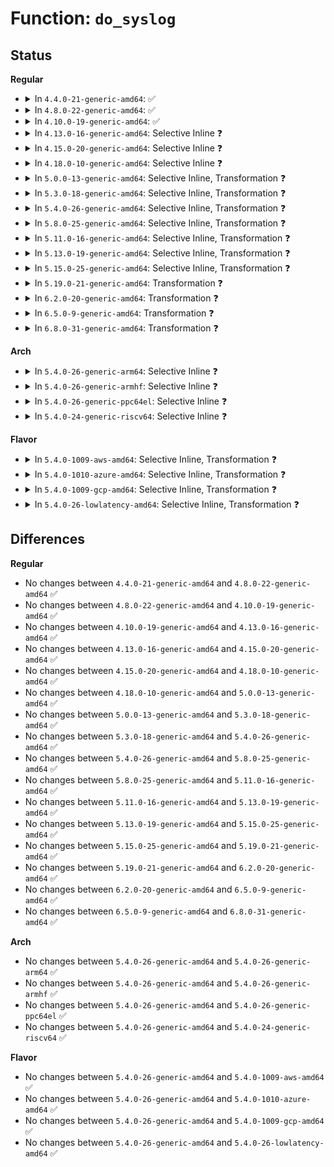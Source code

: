 # Function: <code>do_syslog</code>

## Status
<b>Regular</b>
<ul>
<li>
<details>
<summary>In <code>4.4.0-21-generic-amd64</code>: ✅</summary>

```c
int do_syslog(int type, char * buf, int len, int source)
```

```json
{
  "name": "do_syslog",
  "collision_type": "Unique Global",
  "inline_type": "No",
  "funcs": [
    {
      "addr": 18446744071579735200,
      "name": "do_syslog",
      "external": true,
      "loc": "kernel/printk/printk.c:1297",
      "file": "kernel/printk/printk.c",
      "inline": "seen, unknown",
      "caller_inline": [],
      "caller_func": [
        "kernel/printk/printk.c:SyS_syslog",
        "fs/proc/kmsg.c:kmsg_release",
        "fs/proc/kmsg.c:kmsg_open",
        "fs/proc/kmsg.c:kmsg_poll",
        "fs/proc/kmsg.c:kmsg_read",
        "fs/proc/kmsg.c:kmsg_read"
      ]
    }
  ],
  "symbols": [
    {
      "addr": 18446744071579735200,
      "name": "do_syslog",
      "section": ".text",
      "bind": "STB_GLOBAL",
      "size": 1324
    }
  ]
}
```
</details>
</li>
<li>
<details>
<summary>In <code>4.8.0-22-generic-amd64</code>: ✅</summary>

```c
int do_syslog(int type, char * buf, int len, int source)
```

```json
{
  "name": "do_syslog",
  "collision_type": "Unique Global",
  "inline_type": "No",
  "funcs": [
    {
      "addr": 18446744071579756096,
      "name": "do_syslog",
      "external": true,
      "loc": "kernel/printk/printk.c:1428",
      "file": "kernel/printk/printk.c",
      "inline": "seen, unknown",
      "caller_inline": [],
      "caller_func": [
        "kernel/printk/printk.c:SyS_syslog",
        "fs/proc/kmsg.c:kmsg_poll",
        "fs/proc/kmsg.c:kmsg_read",
        "fs/proc/kmsg.c:kmsg_read",
        "fs/proc/kmsg.c:kmsg_release",
        "fs/proc/kmsg.c:kmsg_open"
      ]
    }
  ],
  "symbols": [
    {
      "addr": 18446744071579756096,
      "name": "do_syslog",
      "section": ".text",
      "bind": "STB_GLOBAL",
      "size": 1355
    }
  ]
}
```
</details>
</li>
<li>
<details>
<summary>In <code>4.10.0-19-generic-amd64</code>: ✅</summary>

```c
int do_syslog(int type, char * buf, int len, int source)
```

```json
{
  "name": "do_syslog",
  "collision_type": "Unique Global",
  "inline_type": "No",
  "funcs": [
    {
      "addr": 18446744071579782160,
      "name": "do_syslog",
      "external": true,
      "loc": "kernel/printk/printk.c:1380",
      "file": "kernel/printk/printk.c",
      "inline": "seen, unknown",
      "caller_inline": [],
      "caller_func": [
        "kernel/printk/printk.c:SyS_syslog",
        "fs/proc/kmsg.c:kmsg_poll",
        "fs/proc/kmsg.c:kmsg_read",
        "fs/proc/kmsg.c:kmsg_read",
        "fs/proc/kmsg.c:kmsg_release",
        "fs/proc/kmsg.c:kmsg_open"
      ]
    }
  ],
  "symbols": [
    {
      "addr": 18446744071579782160,
      "name": "do_syslog",
      "section": ".text",
      "bind": "STB_GLOBAL",
      "size": 1247
    }
  ]
}
```
</details>
</li>
<li>
<details>
<summary>In <code>4.13.0-16-generic-amd64</code>: Selective Inline ❓</summary>

```c
int do_syslog(int type, char * buf, int len, int source)
```

```json
{
  "name": "do_syslog",
  "collision_type": "Unique Global",
  "inline_type": "Selective",
  "funcs": [
    {
      "addr": 18446744071579778768,
      "name": "do_syslog",
      "external": true,
      "loc": "kernel/printk/printk.c:1430",
      "file": "kernel/printk/printk.c",
      "inline": "not declared, inlined",
      "caller_inline": [],
      "caller_func": [
        "kernel/printk/printk.c:SyS_syslog",
        "fs/proc/kmsg.c:kmsg_poll",
        "fs/proc/kmsg.c:kmsg_read",
        "fs/proc/kmsg.c:kmsg_read",
        "fs/proc/kmsg.c:kmsg_release",
        "fs/proc/kmsg.c:kmsg_open"
      ]
    }
  ],
  "symbols": [
    {
      "addr": 18446744071579778768,
      "name": "do_syslog",
      "section": ".text",
      "bind": "STB_GLOBAL",
      "size": 1288
    }
  ]
}
```
</details>
</li>
<li>
<details>
<summary>In <code>4.15.0-20-generic-amd64</code>: Selective Inline ❓</summary>

```c
int do_syslog(int type, char * buf, int len, int source)
```

```json
{
  "name": "do_syslog",
  "collision_type": "Unique Global",
  "inline_type": "Selective",
  "funcs": [
    {
      "addr": 18446744071579812208,
      "name": "do_syslog",
      "external": true,
      "loc": "kernel/printk/printk.c:1429",
      "file": "kernel/printk/printk.c",
      "inline": "not declared, inlined",
      "caller_inline": [],
      "caller_func": [
        "kernel/printk/printk.c:SyS_syslog",
        "fs/proc/kmsg.c:kmsg_poll",
        "fs/proc/kmsg.c:kmsg_read",
        "fs/proc/kmsg.c:kmsg_read",
        "fs/proc/kmsg.c:kmsg_release",
        "fs/proc/kmsg.c:kmsg_open"
      ]
    }
  ],
  "symbols": [
    {
      "addr": 18446744071579812208,
      "name": "do_syslog",
      "section": ".text",
      "bind": "STB_GLOBAL",
      "size": 1293
    }
  ]
}
```
</details>
</li>
<li>
<details>
<summary>In <code>4.18.0-10-generic-amd64</code>: Selective Inline ❓</summary>

```c
int do_syslog(int type, char * buf, int len, int source)
```

```json
{
  "name": "do_syslog",
  "collision_type": "Unique Global",
  "inline_type": "Selective",
  "funcs": [
    {
      "addr": 18446744071579843920,
      "name": "do_syslog",
      "external": true,
      "loc": "kernel/printk/printk.c:1433",
      "file": "kernel/printk/printk.c",
      "inline": "not declared, inlined",
      "caller_inline": [],
      "caller_func": [
        "kernel/printk/printk.c:__ia32_sys_syslog",
        "kernel/printk/printk.c:__x64_sys_syslog",
        "fs/proc/kmsg.c:kmsg_poll",
        "fs/proc/kmsg.c:kmsg_read",
        "fs/proc/kmsg.c:kmsg_read",
        "fs/proc/kmsg.c:kmsg_release",
        "fs/proc/kmsg.c:kmsg_open"
      ]
    }
  ],
  "symbols": [
    {
      "addr": 18446744071579843920,
      "name": "do_syslog",
      "section": ".text",
      "bind": "STB_GLOBAL",
      "size": 1279
    }
  ]
}
```
</details>
</li>
<li>
<details>
<summary>In <code>5.0.0-13-generic-amd64</code>: Selective Inline, Transformation ❓</summary>

```c
int do_syslog(int type, char * buf, int len, int source)
```

```json
{
  "name": "do_syslog",
  "collision_type": "Unique Global",
  "inline_type": "Selective",
  "funcs": [
    {
      "addr": 18446744071579889344,
      "name": "do_syslog",
      "external": true,
      "loc": "kernel/printk/printk.c:1449",
      "file": "kernel/printk/printk.c",
      "inline": "not declared, inlined",
      "caller_inline": [],
      "caller_func": [
        "kernel/printk/printk.c:__ia32_sys_syslog",
        "kernel/printk/printk.c:__x64_sys_syslog",
        "fs/proc/kmsg.c:kmsg_poll",
        "fs/proc/kmsg.c:kmsg_read",
        "fs/proc/kmsg.c:kmsg_read",
        "fs/proc/kmsg.c:kmsg_release",
        "fs/proc/kmsg.c:kmsg_open"
      ]
    }
  ],
  "symbols": [
    {
      "addr": 18446744071579889344,
      "name": "do_syslog.part.22",
      "section": ".text",
      "bind": "STB_LOCAL",
      "size": 2194
    },
    {
      "addr": 18446744071579892160,
      "name": "do_syslog",
      "section": ".text",
      "bind": "STB_GLOBAL",
      "size": 63
    }
  ]
}
```
</details>
</li>
<li>
<details>
<summary>In <code>5.3.0-18-generic-amd64</code>: Selective Inline, Transformation ❓</summary>

```c
int do_syslog(int type, char * buf, int len, int source)
```

```json
{
  "name": "do_syslog",
  "collision_type": "Unique Global",
  "inline_type": "Selective",
  "funcs": [
    {
      "addr": 18446744071579923840,
      "name": "do_syslog",
      "external": true,
      "loc": "kernel/printk/printk.c:1493",
      "file": "kernel/printk/printk.c",
      "inline": "not declared, inlined",
      "caller_inline": [],
      "caller_func": [
        "kernel/printk/printk.c:__ia32_sys_syslog",
        "kernel/printk/printk.c:__x64_sys_syslog",
        "fs/proc/kmsg.c:kmsg_poll",
        "fs/proc/kmsg.c:kmsg_read",
        "fs/proc/kmsg.c:kmsg_read",
        "fs/proc/kmsg.c:kmsg_release",
        "fs/proc/kmsg.c:kmsg_open"
      ]
    }
  ],
  "symbols": [
    {
      "addr": 18446744071579923840,
      "name": "do_syslog.part.0",
      "section": ".text",
      "bind": "STB_LOCAL",
      "size": 2331
    },
    {
      "addr": 18446744071579926784,
      "name": "do_syslog",
      "section": ".text",
      "bind": "STB_GLOBAL",
      "size": 67
    }
  ]
}
```
</details>
</li>
<li>
<details>
<summary>In <code>5.4.0-26-generic-amd64</code>: Selective Inline, Transformation ❓</summary>

```c
int do_syslog(int type, char * buf, int len, int source)
```

```json
{
  "name": "do_syslog",
  "collision_type": "Unique Global",
  "inline_type": "Selective",
  "funcs": [
    {
      "addr": 18446744071579973952,
      "name": "do_syslog",
      "external": true,
      "loc": "kernel/printk/printk.c:1503",
      "file": "kernel/printk/printk.c",
      "inline": "not declared, inlined",
      "caller_inline": [],
      "caller_func": [
        "kernel/printk/printk.c:__ia32_sys_syslog",
        "kernel/printk/printk.c:__x64_sys_syslog",
        "fs/proc/kmsg.c:kmsg_poll",
        "fs/proc/kmsg.c:kmsg_read",
        "fs/proc/kmsg.c:kmsg_read",
        "fs/proc/kmsg.c:kmsg_release",
        "fs/proc/kmsg.c:kmsg_open"
      ]
    }
  ],
  "symbols": [
    {
      "addr": 18446744071579973952,
      "name": "do_syslog.part.0",
      "section": ".text",
      "bind": "STB_LOCAL",
      "size": 2365
    },
    {
      "addr": 18446744071579976928,
      "name": "do_syslog",
      "section": ".text",
      "bind": "STB_GLOBAL",
      "size": 67
    }
  ]
}
```
</details>
</li>
<li>
<details>
<summary>In <code>5.8.0-25-generic-amd64</code>: Selective Inline, Transformation ❓</summary>

```c
int do_syslog(int type, char * buf, int len, int source)
```

```json
{
  "name": "do_syslog",
  "collision_type": "Unique Global",
  "inline_type": "Selective",
  "funcs": [
    {
      "addr": 18446744071580023212,
      "name": "do_syslog",
      "external": true,
      "loc": "kernel/printk/printk.c:1531",
      "file": "kernel/printk/printk.c",
      "inline": "not declared, inlined",
      "caller_inline": [
        "kernel/printk/printk.c:__ia32_sys_syslog",
        "kernel/printk/printk.c:__x64_sys_syslog"
      ],
      "caller_func": [
        "kernel/printk/printk.c:__ia32_sys_syslog",
        "kernel/printk/printk.c:__x64_sys_syslog",
        "fs/proc/kmsg.c:kmsg_poll",
        "fs/proc/kmsg.c:kmsg_read",
        "fs/proc/kmsg.c:kmsg_read",
        "fs/proc/kmsg.c:kmsg_release",
        "fs/proc/kmsg.c:kmsg_open"
      ]
    }
  ],
  "symbols": [
    {
      "addr": 18446744071580022080,
      "name": "do_syslog.part.0",
      "section": ".text",
      "bind": "STB_LOCAL",
      "size": 1036
    },
    {
      "addr": 18446744071580024720,
      "name": "do_syslog",
      "section": ".text",
      "bind": "STB_GLOBAL",
      "size": 67
    }
  ]
}
```
</details>
</li>
<li>
<details>
<summary>In <code>5.11.0-16-generic-amd64</code>: Selective Inline, Transformation ❓</summary>

```c
int do_syslog(int type, char * buf, int len, int source)
```

```json
{
  "name": "do_syslog",
  "collision_type": "Unique Global",
  "inline_type": "Selective",
  "funcs": [
    {
      "addr": 18446744071580002044,
      "name": "do_syslog",
      "external": true,
      "loc": "kernel/printk/printk.c:1561",
      "file": "kernel/printk/printk.c",
      "inline": "not declared, inlined",
      "caller_inline": [
        "kernel/printk/printk.c:__ia32_sys_syslog",
        "kernel/printk/printk.c:__x64_sys_syslog"
      ],
      "caller_func": [
        "kernel/printk/printk.c:__ia32_sys_syslog",
        "kernel/printk/printk.c:__x64_sys_syslog",
        "fs/proc/kmsg.c:kmsg_poll",
        "fs/proc/kmsg.c:kmsg_read",
        "fs/proc/kmsg.c:kmsg_read",
        "fs/proc/kmsg.c:kmsg_release",
        "fs/proc/kmsg.c:kmsg_open"
      ]
    }
  ],
  "symbols": [
    {
      "addr": 18446744071580000848,
      "name": "do_syslog.part.0",
      "section": ".text",
      "bind": "STB_LOCAL",
      "size": 1104
    },
    {
      "addr": 18446744071580003488,
      "name": "do_syslog",
      "section": ".text",
      "bind": "STB_GLOBAL",
      "size": 67
    }
  ]
}
```
</details>
</li>
<li>
<details>
<summary>In <code>5.13.0-19-generic-amd64</code>: Selective Inline, Transformation ❓</summary>

```c
int do_syslog(int type, char * buf, int len, int source)
```

```json
{
  "name": "do_syslog",
  "collision_type": "Unique Global",
  "inline_type": "Selective",
  "funcs": [
    {
      "addr": 18446744071580003436,
      "name": "do_syslog",
      "external": true,
      "loc": "kernel/printk/printk.c:1633",
      "file": "kernel/printk/printk.c",
      "inline": "not declared, inlined",
      "caller_inline": [
        "kernel/printk/printk.c:__ia32_sys_syslog",
        "kernel/printk/printk.c:__x64_sys_syslog"
      ],
      "caller_func": [
        "kernel/printk/printk.c:__ia32_sys_syslog",
        "kernel/printk/printk.c:__x64_sys_syslog",
        "fs/proc/kmsg.c:kmsg_poll",
        "fs/proc/kmsg.c:kmsg_read",
        "fs/proc/kmsg.c:kmsg_read",
        "fs/proc/kmsg.c:kmsg_release",
        "fs/proc/kmsg.c:kmsg_open"
      ]
    }
  ],
  "symbols": [
    {
      "addr": 18446744071580002192,
      "name": "do_syslog.part.0",
      "section": ".text",
      "bind": "STB_LOCAL",
      "size": 1148
    },
    {
      "addr": 18446744071580004928,
      "name": "do_syslog",
      "section": ".text",
      "bind": "STB_GLOBAL",
      "size": 67
    }
  ]
}
```
</details>
</li>
<li>
<details>
<summary>In <code>5.15.0-25-generic-amd64</code>: Selective Inline, Transformation ❓</summary>

```c
int do_syslog(int type, char * buf, int len, int source)
```

```json
{
  "name": "do_syslog",
  "collision_type": "Unique Global",
  "inline_type": "Selective",
  "funcs": [
    {
      "addr": 18446744071580131948,
      "name": "do_syslog",
      "external": true,
      "loc": "kernel/printk/printk.c:1632",
      "file": "kernel/printk/printk.c",
      "inline": "not declared, inlined",
      "caller_inline": [
        "kernel/printk/printk.c:__ia32_sys_syslog",
        "kernel/printk/printk.c:__x64_sys_syslog"
      ],
      "caller_func": [
        "kernel/printk/printk.c:__ia32_sys_syslog",
        "kernel/printk/printk.c:__x64_sys_syslog",
        "fs/proc/kmsg.c:kmsg_poll",
        "fs/proc/kmsg.c:kmsg_read",
        "fs/proc/kmsg.c:kmsg_read",
        "fs/proc/kmsg.c:kmsg_release",
        "fs/proc/kmsg.c:kmsg_open"
      ]
    }
  ],
  "symbols": [
    {
      "addr": 18446744071580130944,
      "name": "do_syslog.part.0",
      "section": ".text",
      "bind": "STB_LOCAL",
      "size": 897
    },
    {
      "addr": 18446744071592133079,
      "name": "do_syslog.part.0.cold",
      "section": ".text",
      "bind": "STB_LOCAL",
      "size": 63
    },
    {
      "addr": 18446744071580136528,
      "name": "do_syslog",
      "section": ".text",
      "bind": "STB_GLOBAL",
      "size": 67
    }
  ]
}
```
</details>
</li>
<li>
<details>
<summary>In <code>5.19.0-21-generic-amd64</code>: Transformation ❓</summary>

```c
int do_syslog(int type, char * buf, int len, int source)
```

```json
{
  "name": "do_syslog",
  "collision_type": "Unique Global",
  "inline_type": "No",
  "funcs": [
    {
      "addr": 0,
      "name": "do_syslog",
      "external": true,
      "loc": "kernel/printk/printk.c:1659",
      "file": "kernel/printk/printk.c",
      "inline": "seen, unknown",
      "caller_inline": [],
      "caller_func": [
        "kernel/printk/printk.c:__ia32_sys_syslog",
        "kernel/printk/printk.c:__x64_sys_syslog",
        "fs/proc/kmsg.c:kmsg_poll",
        "fs/proc/kmsg.c:kmsg_read",
        "fs/proc/kmsg.c:kmsg_read",
        "fs/proc/kmsg.c:kmsg_release",
        "fs/proc/kmsg.c:kmsg_open"
      ]
    }
  ],
  "symbols": [
    {
      "addr": 18446744071593904433,
      "name": "do_syslog.cold",
      "section": ".text",
      "bind": "STB_LOCAL",
      "size": 77
    },
    {
      "addr": 18446744071580279008,
      "name": "do_syslog",
      "section": ".text",
      "bind": "STB_GLOBAL",
      "size": 984
    }
  ]
}
```
</details>
</li>
<li>
<details>
<summary>In <code>6.2.0-20-generic-amd64</code>: Transformation ❓</summary>

```c
int do_syslog(int type, char * buf, int len, int source)
```

```json
{
  "name": "do_syslog",
  "collision_type": "Unique Global",
  "inline_type": "No",
  "funcs": [
    {
      "addr": 0,
      "name": "do_syslog",
      "external": true,
      "loc": "kernel/printk/printk.c:1740",
      "file": "kernel/printk/printk.c",
      "inline": "seen, unknown",
      "caller_inline": [],
      "caller_func": [
        "kernel/printk/printk.c:__ia32_sys_syslog",
        "kernel/printk/printk.c:__x64_sys_syslog",
        "fs/proc/kmsg.c:kmsg_poll",
        "fs/proc/kmsg.c:kmsg_read",
        "fs/proc/kmsg.c:kmsg_read",
        "fs/proc/kmsg.c:kmsg_release",
        "fs/proc/kmsg.c:kmsg_open"
      ]
    }
  ],
  "symbols": [
    {
      "addr": 18446744071595985593,
      "name": "do_syslog.cold",
      "section": ".text",
      "bind": "STB_LOCAL",
      "size": 77
    },
    {
      "addr": 18446744071580487632,
      "name": "do_syslog",
      "section": ".text",
      "bind": "STB_GLOBAL",
      "size": 984
    }
  ]
}
```
</details>
</li>
<li>
<details>
<summary>In <code>6.5.0-9-generic-amd64</code>: Transformation ❓</summary>

```c
int do_syslog(int type, char * buf, int len, int source)
```

```json
{
  "name": "do_syslog",
  "collision_type": "Unique Global",
  "inline_type": "No",
  "funcs": [
    {
      "addr": 0,
      "name": "do_syslog",
      "external": true,
      "loc": "kernel/printk/printk.c:1709",
      "file": "kernel/printk/printk.c",
      "inline": "seen, unknown",
      "caller_inline": [],
      "caller_func": [
        "kernel/printk/printk.c:__ia32_sys_syslog",
        "kernel/printk/printk.c:__x64_sys_syslog",
        "fs/proc/kmsg.c:kmsg_poll",
        "fs/proc/kmsg.c:kmsg_read",
        "fs/proc/kmsg.c:kmsg_read",
        "fs/proc/kmsg.c:kmsg_release",
        "fs/proc/kmsg.c:kmsg_open"
      ]
    }
  ],
  "symbols": [
    {
      "addr": 18446744071596503903,
      "name": "do_syslog.cold",
      "section": ".text",
      "bind": "STB_LOCAL",
      "size": 63
    },
    {
      "addr": 18446744071580559584,
      "name": "do_syslog",
      "section": ".text",
      "bind": "STB_GLOBAL",
      "size": 968
    }
  ]
}
```
</details>
</li>
<li>
<details>
<summary>In <code>6.8.0-31-generic-amd64</code>: Transformation ❓</summary>

```c
int do_syslog(int type, char * buf, int len, int source)
```

```json
{
  "name": "do_syslog",
  "collision_type": "Unique Global",
  "inline_type": "No",
  "funcs": [
    {
      "addr": 0,
      "name": "do_syslog",
      "external": true,
      "loc": "kernel/printk/printk.c:1705",
      "file": "kernel/printk/printk.c",
      "inline": "seen, unknown",
      "caller_inline": [],
      "caller_func": [
        "kernel/printk/printk.c:__ia32_sys_syslog",
        "kernel/printk/printk.c:__x64_sys_syslog",
        "fs/proc/kmsg.c:kmsg_poll",
        "fs/proc/kmsg.c:kmsg_read",
        "fs/proc/kmsg.c:kmsg_read",
        "fs/proc/kmsg.c:kmsg_release",
        "fs/proc/kmsg.c:kmsg_open"
      ]
    }
  ],
  "symbols": [
    {
      "addr": 18446744071597401328,
      "name": "do_syslog.cold",
      "section": ".text",
      "bind": "STB_LOCAL",
      "size": 63
    },
    {
      "addr": 18446744071580616608,
      "name": "do_syslog",
      "section": ".text",
      "bind": "STB_GLOBAL",
      "size": 968
    }
  ]
}
```
</details>
</li>
</ul>
<b>Arch</b>
<ul>
<li>
<details>
<summary>In <code>5.4.0-26-generic-arm64</code>: Selective Inline ❓</summary>

```c
int do_syslog(int type, char * buf, int len, int source)
```

```json
{
  "name": "do_syslog",
  "collision_type": "Unique Global",
  "inline_type": "Selective",
  "funcs": [
    {
      "addr": 18446603336491159544,
      "name": "do_syslog",
      "external": true,
      "loc": "kernel/printk/printk.c:1503",
      "file": "kernel/printk/printk.c",
      "inline": "not declared, inlined",
      "caller_inline": [],
      "caller_func": [
        "kernel/printk/printk.c:__arm64_sys_syslog",
        "fs/proc/kmsg.c:kmsg_poll",
        "fs/proc/kmsg.c:kmsg_read",
        "fs/proc/kmsg.c:kmsg_read",
        "fs/proc/kmsg.c:kmsg_release",
        "fs/proc/kmsg.c:kmsg_open"
      ]
    }
  ],
  "symbols": [
    {
      "addr": 18446603336491159544,
      "name": "do_syslog",
      "section": ".text",
      "bind": "STB_GLOBAL",
      "size": 1248
    }
  ]
}
```
</details>
</li>
<li>
<details>
<summary>In <code>5.4.0-26-generic-armhf</code>: Selective Inline ❓</summary>

```c
int do_syslog(int type, char * buf, int len, int source)
```

```json
{
  "name": "do_syslog",
  "collision_type": "Unique Global",
  "inline_type": "Selective",
  "funcs": [
    {
      "addr": 3225186732,
      "name": "do_syslog",
      "external": true,
      "loc": "kernel/printk/printk.c:1503",
      "file": "kernel/printk/printk.c",
      "inline": "not declared, inlined",
      "caller_inline": [],
      "caller_func": [
        "kernel/printk/printk.c:__se_sys_syslog",
        "fs/proc/kmsg.c:kmsg_poll",
        "fs/proc/kmsg.c:kmsg_read",
        "fs/proc/kmsg.c:kmsg_read",
        "fs/proc/kmsg.c:kmsg_release",
        "fs/proc/kmsg.c:kmsg_open"
      ]
    }
  ],
  "symbols": [
    {
      "addr": 3225186732,
      "name": "do_syslog",
      "section": ".text",
      "bind": "STB_GLOBAL",
      "size": 1572
    }
  ]
}
```
</details>
</li>
<li>
<details>
<summary>In <code>5.4.0-26-generic-ppc64el</code>: Selective Inline ❓</summary>

```c
int do_syslog(int type, char * buf, int len, int source)
```

```json
{
  "name": "do_syslog",
  "collision_type": "Unique Global",
  "inline_type": "Selective",
  "funcs": [
    {
      "addr": 13835058055284056144,
      "name": "do_syslog",
      "external": true,
      "loc": "kernel/printk/printk.c:1503",
      "file": "kernel/printk/printk.c",
      "inline": "not declared, inlined",
      "caller_inline": [],
      "caller_func": [
        "kernel/printk/printk.c:__se_sys_syslog",
        "fs/proc/kmsg.c:kmsg_poll",
        "fs/proc/kmsg.c:kmsg_read",
        "fs/proc/kmsg.c:kmsg_read",
        "fs/proc/kmsg.c:kmsg_release",
        "fs/proc/kmsg.c:kmsg_open"
      ]
    }
  ],
  "symbols": [
    {
      "addr": 13835058055284056144,
      "name": "do_syslog",
      "section": ".text",
      "bind": "STB_GLOBAL",
      "size": 3048
    }
  ]
}
```
</details>
</li>
<li>
<details>
<summary>In <code>5.4.0-24-generic-riscv64</code>: Selective Inline ❓</summary>

```c
int do_syslog(int type, char * buf, int len, int source)
```

```json
{
  "name": "do_syslog",
  "collision_type": "Unique Global",
  "inline_type": "Selective",
  "funcs": [
    {
      "addr": 18446743936271713372,
      "name": "do_syslog",
      "external": true,
      "loc": "kernel/printk/printk.c:1503",
      "file": "kernel/printk/printk.c",
      "inline": "not declared, inlined",
      "caller_inline": [],
      "caller_func": [
        "kernel/printk/printk.c:__se_sys_syslog",
        "fs/proc/kmsg.c:kmsg_poll",
        "fs/proc/kmsg.c:kmsg_read",
        "fs/proc/kmsg.c:kmsg_read",
        "fs/proc/kmsg.c:kmsg_release",
        "fs/proc/kmsg.c:kmsg_open"
      ]
    }
  ],
  "symbols": [
    {
      "addr": 18446743936271713372,
      "name": "do_syslog",
      "section": ".text",
      "bind": "STB_GLOBAL",
      "size": 2262
    }
  ]
}
```
</details>
</li>
</ul>
<b>Flavor</b>
<ul>
<li>
<details>
<summary>In <code>5.4.0-1009-aws-amd64</code>: Selective Inline, Transformation ❓</summary>

```c
int do_syslog(int type, char * buf, int len, int source)
```

```json
{
  "name": "do_syslog",
  "collision_type": "Unique Global",
  "inline_type": "Selective",
  "funcs": [
    {
      "addr": 18446744071579942688,
      "name": "do_syslog",
      "external": true,
      "loc": "kernel/printk/printk.c:1503",
      "file": "kernel/printk/printk.c",
      "inline": "not declared, inlined",
      "caller_inline": [],
      "caller_func": [
        "kernel/printk/printk.c:__ia32_sys_syslog",
        "kernel/printk/printk.c:__x64_sys_syslog",
        "fs/proc/kmsg.c:kmsg_poll",
        "fs/proc/kmsg.c:kmsg_read",
        "fs/proc/kmsg.c:kmsg_read",
        "fs/proc/kmsg.c:kmsg_release",
        "fs/proc/kmsg.c:kmsg_open"
      ]
    }
  ],
  "symbols": [
    {
      "addr": 18446744071579942688,
      "name": "do_syslog.part.0",
      "section": ".text",
      "bind": "STB_LOCAL",
      "size": 2365
    },
    {
      "addr": 18446744071579945664,
      "name": "do_syslog",
      "section": ".text",
      "bind": "STB_GLOBAL",
      "size": 67
    }
  ]
}
```
</details>
</li>
<li>
<details>
<summary>In <code>5.4.0-1010-azure-amd64</code>: Selective Inline, Transformation ❓</summary>

```c
int do_syslog(int type, char * buf, int len, int source)
```

```json
{
  "name": "do_syslog",
  "collision_type": "Unique Global",
  "inline_type": "Selective",
  "funcs": [
    {
      "addr": 18446744071579880752,
      "name": "do_syslog",
      "external": true,
      "loc": "kernel/printk/printk.c:1503",
      "file": "kernel/printk/printk.c",
      "inline": "not declared, inlined",
      "caller_inline": [],
      "caller_func": [
        "kernel/printk/printk.c:__ia32_sys_syslog",
        "kernel/printk/printk.c:__x64_sys_syslog",
        "fs/proc/kmsg.c:kmsg_poll",
        "fs/proc/kmsg.c:kmsg_read",
        "fs/proc/kmsg.c:kmsg_read",
        "fs/proc/kmsg.c:kmsg_release",
        "fs/proc/kmsg.c:kmsg_open"
      ]
    }
  ],
  "symbols": [
    {
      "addr": 18446744071579880752,
      "name": "do_syslog.part.0",
      "section": ".text",
      "bind": "STB_LOCAL",
      "size": 2299
    },
    {
      "addr": 18446744071579883664,
      "name": "do_syslog",
      "section": ".text",
      "bind": "STB_GLOBAL",
      "size": 67
    }
  ]
}
```
</details>
</li>
<li>
<details>
<summary>In <code>5.4.0-1009-gcp-amd64</code>: Selective Inline, Transformation ❓</summary>

```c
int do_syslog(int type, char * buf, int len, int source)
```

```json
{
  "name": "do_syslog",
  "collision_type": "Unique Global",
  "inline_type": "Selective",
  "funcs": [
    {
      "addr": 18446744071579934224,
      "name": "do_syslog",
      "external": true,
      "loc": "kernel/printk/printk.c:1503",
      "file": "kernel/printk/printk.c",
      "inline": "not declared, inlined",
      "caller_inline": [],
      "caller_func": [
        "kernel/printk/printk.c:__ia32_sys_syslog",
        "kernel/printk/printk.c:__x64_sys_syslog",
        "fs/proc/kmsg.c:kmsg_poll",
        "fs/proc/kmsg.c:kmsg_read",
        "fs/proc/kmsg.c:kmsg_read",
        "fs/proc/kmsg.c:kmsg_release",
        "fs/proc/kmsg.c:kmsg_open"
      ]
    }
  ],
  "symbols": [
    {
      "addr": 18446744071579934224,
      "name": "do_syslog.part.0",
      "section": ".text",
      "bind": "STB_LOCAL",
      "size": 2365
    },
    {
      "addr": 18446744071579937200,
      "name": "do_syslog",
      "section": ".text",
      "bind": "STB_GLOBAL",
      "size": 67
    }
  ]
}
```
</details>
</li>
<li>
<details>
<summary>In <code>5.4.0-26-lowlatency-amd64</code>: Selective Inline, Transformation ❓</summary>

```c
int do_syslog(int type, char * buf, int len, int source)
```

```json
{
  "name": "do_syslog",
  "collision_type": "Unique Global",
  "inline_type": "Selective",
  "funcs": [
    {
      "addr": 18446744071579979680,
      "name": "do_syslog",
      "external": true,
      "loc": "kernel/printk/printk.c:1503",
      "file": "kernel/printk/printk.c",
      "inline": "not declared, inlined",
      "caller_inline": [],
      "caller_func": [
        "kernel/printk/printk.c:__ia32_sys_syslog",
        "kernel/printk/printk.c:__x64_sys_syslog",
        "fs/proc/kmsg.c:kmsg_poll",
        "fs/proc/kmsg.c:kmsg_read",
        "fs/proc/kmsg.c:kmsg_read",
        "fs/proc/kmsg.c:kmsg_release",
        "fs/proc/kmsg.c:kmsg_open"
      ]
    }
  ],
  "symbols": [
    {
      "addr": 18446744071579979680,
      "name": "do_syslog.part.0",
      "section": ".text",
      "bind": "STB_LOCAL",
      "size": 2307
    },
    {
      "addr": 18446744071579983296,
      "name": "do_syslog",
      "section": ".text",
      "bind": "STB_GLOBAL",
      "size": 67
    }
  ]
}
```
</details>
</li>
</ul>

## Differences
<b>Regular</b>
<ul>
<li>
No changes between <code>4.4.0-21-generic-amd64</code> and <code>4.8.0-22-generic-amd64</code> ✅
</li>
<li>
No changes between <code>4.8.0-22-generic-amd64</code> and <code>4.10.0-19-generic-amd64</code> ✅
</li>
<li>
No changes between <code>4.10.0-19-generic-amd64</code> and <code>4.13.0-16-generic-amd64</code> ✅
</li>
<li>
No changes between <code>4.13.0-16-generic-amd64</code> and <code>4.15.0-20-generic-amd64</code> ✅
</li>
<li>
No changes between <code>4.15.0-20-generic-amd64</code> and <code>4.18.0-10-generic-amd64</code> ✅
</li>
<li>
No changes between <code>4.18.0-10-generic-amd64</code> and <code>5.0.0-13-generic-amd64</code> ✅
</li>
<li>
No changes between <code>5.0.0-13-generic-amd64</code> and <code>5.3.0-18-generic-amd64</code> ✅
</li>
<li>
No changes between <code>5.3.0-18-generic-amd64</code> and <code>5.4.0-26-generic-amd64</code> ✅
</li>
<li>
No changes between <code>5.4.0-26-generic-amd64</code> and <code>5.8.0-25-generic-amd64</code> ✅
</li>
<li>
No changes between <code>5.8.0-25-generic-amd64</code> and <code>5.11.0-16-generic-amd64</code> ✅
</li>
<li>
No changes between <code>5.11.0-16-generic-amd64</code> and <code>5.13.0-19-generic-amd64</code> ✅
</li>
<li>
No changes between <code>5.13.0-19-generic-amd64</code> and <code>5.15.0-25-generic-amd64</code> ✅
</li>
<li>
No changes between <code>5.15.0-25-generic-amd64</code> and <code>5.19.0-21-generic-amd64</code> ✅
</li>
<li>
No changes between <code>5.19.0-21-generic-amd64</code> and <code>6.2.0-20-generic-amd64</code> ✅
</li>
<li>
No changes between <code>6.2.0-20-generic-amd64</code> and <code>6.5.0-9-generic-amd64</code> ✅
</li>
<li>
No changes between <code>6.5.0-9-generic-amd64</code> and <code>6.8.0-31-generic-amd64</code> ✅
</li>
</ul>
<b>Arch</b>
<ul>
<li>
No changes between <code>5.4.0-26-generic-amd64</code> and <code>5.4.0-26-generic-arm64</code> ✅
</li>
<li>
No changes between <code>5.4.0-26-generic-amd64</code> and <code>5.4.0-26-generic-armhf</code> ✅
</li>
<li>
No changes between <code>5.4.0-26-generic-amd64</code> and <code>5.4.0-26-generic-ppc64el</code> ✅
</li>
<li>
No changes between <code>5.4.0-26-generic-amd64</code> and <code>5.4.0-24-generic-riscv64</code> ✅
</li>
</ul>
<b>Flavor</b>
<ul>
<li>
No changes between <code>5.4.0-26-generic-amd64</code> and <code>5.4.0-1009-aws-amd64</code> ✅
</li>
<li>
No changes between <code>5.4.0-26-generic-amd64</code> and <code>5.4.0-1010-azure-amd64</code> ✅
</li>
<li>
No changes between <code>5.4.0-26-generic-amd64</code> and <code>5.4.0-1009-gcp-amd64</code> ✅
</li>
<li>
No changes between <code>5.4.0-26-generic-amd64</code> and <code>5.4.0-26-lowlatency-amd64</code> ✅
</li>
</ul>
